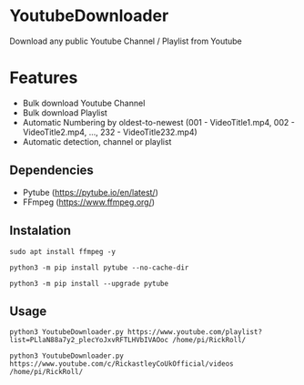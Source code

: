 # YoutubeDownloader
 Download any public Youtube Channel / Playlist from Youtube</br>
 
# Features
 * Bulk download Youtube Channel
 * Bulk download Playlist
 * Automatic Numbering by oldest-to-newest (001 - VideoTitle1.mp4, 002 - VideoTitle2.mp4, ..., 232 - VideoTitle232.mp4)
 * Automatic detection, channel or playlist
 
## Dependencies
  * Pytube (https://pytube.io/en/latest/)
  * FFmpeg (https://www.ffmpeg.org/)

## Instalation
```
sudo apt install ffmpeg -y
```
```
python3 -m pip install pytube --no-cache-dir
```
```
python3 -m pip install --upgrade pytube
```

## Usage
```
python3 YoutubeDownloader.py https://www.youtube.com/playlist?list=PLlaN88a7y2_plecYoJxvRFTLHVbIVAOoc /home/pi/RickRoll/
```
```
python3 YoutubeDownloader.py https://www.youtube.com/c/RickastleyCoUkOfficial/videos /home/pi/RickRoll/
```
